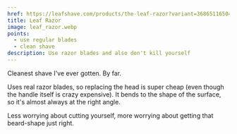 ```yaml
---
href: https://leafshave.com/products/the-leaf-razor?variant=36865116504230
title: Leaf Razor
image: leaf_razor.webp
points:
  - use regular blades
  - clean shave
description: Use razor blades and also don't kill yourself
---
```


Cleanest shave I've ever gotten. By far.

Uses real razor blades, so replacing the head is super cheap (even though the handle itself is crazy expensive). It bends to the shape of the surface, so it's almost always at the right angle.

Less worrying about cutting yourself, more worrying about getting that beard-shape just right.
